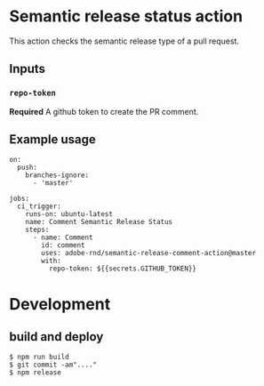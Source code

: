 # Semantic release status action

This action checks the semantic release type of a pull request.

## Inputs

### `repo-token`

**Required** A github token to create the PR comment.

## Example usage

```
on:
  push:
    branches-ignore:
      - 'master'

jobs:
  ci_trigger:
    runs-on: ubuntu-latest
    name: Comment Semantic Release Status
    steps:
      - name: Comment
        id: comment
        uses: adobe-rnd/semantic-release-comment-action@master
        with:
          repo-token: ${{secrets.GITHUB_TOKEN}}
```

# Development

## build and deploy

```sh-session
$ npm run build
$ git commit -am"...."
$ npm release
```


